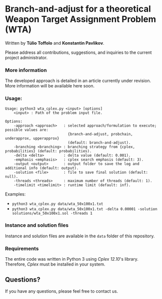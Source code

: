 # Branch-and-adjust for a theoretical Weapon Target Assignment Problem (WTA)

Written by **Túlio Toffolo** and **Konstantin Pavlikov**.

Please address all contributions, suggestions, and inquiries to the current project administrator.

### More information

The developed approach is detailed in an article currently under revision. More information will be available here soon.

<!--
To cite the code or the paper, please use the following bibtex:

```bib
@article{AndersenPavlikovToffolo2020,
  author = "Alexandre Colaers Andersen and Konstantin Pavlikov and T\'{u}lio Angelo Machado Toffolo",
  title = "Weapon-Target Assignment Problem: Exact and Approximate Solution Algorithms",
  journal = "?",
  volume = "?",
  number = "?",
  pages = "?--?",
  year = "2020",
  DOI ="?"
}
```
-->

### Usage:

```text
Usage: python3 wta_cplex.py <input> [options]
    <input> : Path of the problem input file.

Options:
    -approach <approach>   : selected approach/formulation to execute; possible values are:
                             {branch-and-adjust, probchain, underapprox, upperapprox}
                             (default: branch-and-adjust).
    -branching <branching> : branching strategy from {cplex, probabilities} (default: probabilities).
    -delta <delta>         : delta value (default: 0.001).
    -emphasis <emphasis>   : cplex search emphasis (default: 3).
    -output <output>       : output folder to save the log and additional info (default: output).
    -solution <file>       : file to save final solution (default: null).
    -threads <threads>     : maximum number of threads (default: 1).
    -timelimit <timelimit> : runtime limit (default: inf).
```

Examples:
- ``python3 wta_cplex.py data/wta_50x100x1.txt``
- ``python3 wta_cplex.py data/wta_50x100x1.txt -delta 0.00001 -solution solutions/wta_50x100x1.sol -threads 1``

### Instance and solution files

Instance and solution files are available in the ``data`` folder of this repository.

### Requirements

The entire code was written in Python 3 using *Cplex 12.10*'s library. Therefore, *Cplex* must be installed in your system.

## Questions?

If you have any questions, please feel free to contact us.

